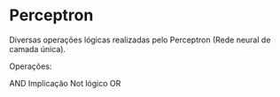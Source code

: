# Perceptron

Diversas operações lógicas realizadas pelo Perceptron (Rede neural de camada única).

Operações:

AND
Implicação
Not lógico
OR
